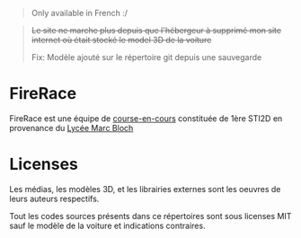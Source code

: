 > Only available in French :/

> ~~Le site ne marche plus depuis que l'hébergeur à supprimé mon site internet où était stocké le model 3D de la voiture~~
>
> Fix: Modèle ajouté sur le répertoire git depuis une sauvegarde

# FireRace
FireRace est une équipe de [course-en-cours](http://www.course-en-cours.com/fr/) constituée de 1ère STI2D en provenance du [Lycée Marc Bloch](http://www.lyc-bloch-bischheim.ac-strasbourg.fr/wordpress/)

# Licenses
Les médias, les modèles 3D, et les librairies externes sont les oeuvres de leurs auteurs respectifs.

Tout les codes sources présents dans ce répertoires sont sous licenses MIT sauf le modèle de la voiture et indications contraires.
